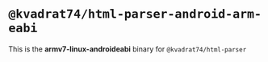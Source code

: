 # `@kvadrat74/html-parser-android-arm-eabi`

This is the **armv7-linux-androideabi** binary for `@kvadrat74/html-parser`
